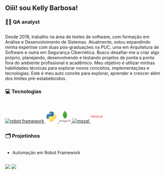 ## Oiii! sou Kelly Barbosa!
### 👩‍💻 QA analyst
##
Desde 2018, trabalho na área de testes de software, com formação em Análise e Desenvolvimento de Sistemas. Atualmente, estou expandindo minha expertise com duas pós-graduações na PUC, uma em Arquitetura de Software e outra em Segurança Cibernética. Busco desafiar-me a criar algo próprio, planejando, desenvolvendo e testando projetos de ponta a ponta fora do ambiente profissional e acadêmico. Meu objetivo é utilizar minhas habilidades técnicas para explorar novos conceitos, implementações e tecnologias. Este é meu auto convite para explorar, aprender e crescer além dos limites pré-estabelecidos.

### 💻 Tecnologias
##
<div style="display: inline_block"><br>
  <a href="https://robotframework.org/" rel="nofollow"> <img src="https://camo.githubusercontent.com/c1982d7015dde6a419f077dffd4d48e0796e648c2ffd0905b3a567538e518e0c/68747470733a2f2f75706c6f61642e77696b696d656469612e6f72672f77696b6970656469612f636f6d6d6f6e732f652f65342f526f626f742d6672616d65776f726b2d6c6f676f2e706e67" alt="robot framework" height="50" width="50" data-canonical-src="https://upload.wikimedia.org/wikipedia/commons/e/e4/Robot-framework-logo.png";"> </a>
  <a href="https://www.python.org" rel="nofollow"> <img src="https://raw.githubusercontent.com/devicons/devicon/master/icons/python/python-original.svg" alt="python" width="40" height="40" style="max-width: 100%;"> </a>
  <a href="https://www.mongodb.com/" rel="nofollow"> <img src="https://raw.githubusercontent.com/devicons/devicon/master/icons/mongodb/mongodb-original-wordmark.svg" alt="mongodb" width="40" height="40" style="max-width: 100%;"> </a>
  <a href="https://www.microsoft.com/en-us/sql-server" rel="nofollow"> <img src="https://camo.githubusercontent.com/7518bdbe92e34ee62df755ffe857fafb4a7c537ed0e1b9f6a5bef7a1d3c8356a/68747470733a2f2f7777772e7376677265706f2e636f6d2f73686f772f3330333232392f6d6963726f736f66742d73716c2d7365727665722d6c6f676f2e737667" alt="mssql" width="40" height="40" data-canonical-src="https://www.svgrepo.com/show/303229/microsoft-sql-server-logo.svg" style="max-width: 100%;"> </a>
  <a href="https://www.oracle.com/" rel="nofollow"> <img src="https://raw.githubusercontent.com/devicons/devicon/master/icons/oracle/oracle-original.svg" alt="oracle" width="40" height="40" style="max-width: 100%;"> </a>
</div>

 ##
 
 ### 🗂️ Projetinhos
 ##
   * Automação em Robot Framework
 ##
<div> 
  <a href="https://www.linkedin.com/in/rafaella-ballerini-45875016a" target="_blank"><img src="https://img.shields.io/badge/-LinkedIn-%230077B5?style=for-the-badge&logo=linkedin&logoColor=white" target="_blank"></a> 
  <a href="https://instagram.com/rafaballerini" target="_blank"><img src="https://img.shields.io/badge/-Instagram-%23E4405F?style=for-the-badge&logo=instagram&logoColor=white" target="_blank"></a>
</div>
  
